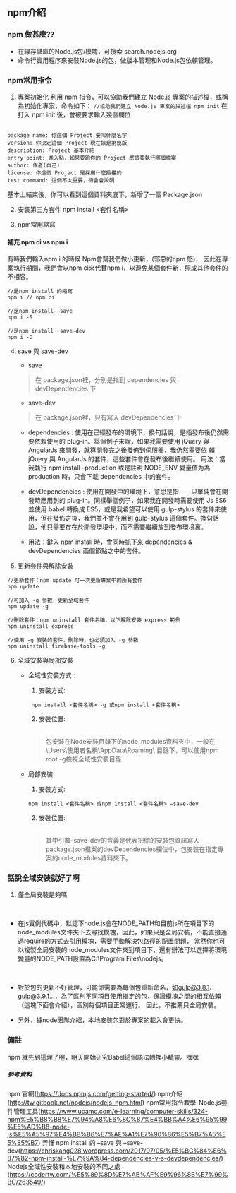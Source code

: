 ## npm介紹

### npm 做甚麼??
- 在線存儲庫的Node.js包/模塊，可搜索 search.nodejs.org
- 命令行實用程序來安裝Node.js的包，做版本管理和Node.js包依賴管理。


### npm常用指令

1. 專案初始化
利用 npm 指令，可以協助我們建立 Node.js 專案的描述檔，或稱為初始化專案，命令如下：
`
//協助我們建立 Node.js 專案的描述檔
npm init
`
在打入 npm init 後，會被要求輸入幾個欄位

```

package name: 你這個 Project 要叫什麼名字
version: 你決定這個 Project 現在該是第幾版
description: Project 基本介紹
entry point: 進入點，如果要跑你的 Project 應該要執行哪個檔案
author: 作者(自己)
license: 你這個 Project 是採用什麼授權的
test command: 這個不太重要，待會會說明

```

基本上結束後，你可以看到這個資料夾底下，新增了一個 Package.json

2. 安裝第三方套件
npm install <套件名稱>

3. npm常用縮寫

#### 補充 npm ci vs npm i 
有時我們輸入npm i 的時候 Npm會幫我們做小更新，(邪惡的npm 怒)，
因此在專案執行期間，我們會以npm ci來代替npm i，以避免某個套件新，照成其他套件的不相容。

```
//是npm install 的縮寫
npm i // npm ci

//是npm install -save
npm i -S

//是npm install -save-dev
npm i -D  

```
4. save 與 save-dev
   - save 
   
   > 在 package.json裡，分別是指到 dependencies 與 devDependencies 下
  
   - save-dev
   
   > 在 package.json裡，只有寫入 devDependencies 下
  
   - dependencies : 使用在已經發布的環境下，換句話說，是指發布後仍然需要依賴使用的 plug-in。舉個例子來說，如果我需要使用 jQuery 與 AngularJs 來開發，就算開發完之後發佈到伺服器，我仍然需要依      賴    jQuery 與 AngularJs 的套件，這些套件會在發布後繼續使用。
     用法：當我執行 npm install –production 或是註明 NODE_ENV 變量值为為 production 時，只會下載 dependencies 中的套件。
   - devDependencies : 使用在開發中的環境下，意思是指——只單純會在開發時應用到的 plug-in。同樣舉個例子，如果我在開發時需要使用 Js ES6 並使用 babel 轉換成 ES5，或是我希望可以使用 gulp-stylus      的套件來使用，但在發佈之後，我們並不會在用到 gulp-stylus 這個套件。換句話說，他只需要存在於開發環境中，而不需要繼續放到發布環境裏。
 
   - 用法：鍵入 npm install 時，會同時抓下來 dependencies & devDependencies 兩個節點之中的套件。
   
5. 更新套件與解除安裝
```
//更新套件：npm update 可一次更新專案中的所有套件 
npm update

//可加入 -g 參數，更新全域套件
npm update -g

//刪除套件：npm uninstall 套件名稱，以下解除安裝 express 範例
npm uninstall express

//使用 -g 安裝的套件，刪除時，也必須加入 -g 參數
npm uninstall firebase-tools -g
```
6. 全域安裝與局部安裝

   - 全域性安裝方式 :
     1. 安裝方式:
     ```
      npm install <套件名稱> -g 或npm install <套件名稱>
     ```
     2. 安裝位置:
     
     </br>
     
        > 包安裝在Node安裝目錄下的node_modules資料夾中，一般在 \Users\使用者名稱\AppData\Roaming\ 目錄下，可以使用npm root -g檢視全域性安裝目錄
     
   - 局部安裝:
     1. 安裝方式:
      ```
      npm install <套件名稱> 或npm install <套件名稱> –save-dev
     ```
     2. 安裝位置:
     </br>
     
        > 其中引數–save-dev的含義是代表把你的安裝包資訊寫入package.json檔案的devDependencies欄位中，包安裝在指定專案的node_modules資料夾下。
        
### 話說全域安裝就好了啊

1. 僅全局安裝是夠嗎
</br>

   - 在js實例代碼中，默認下node.js會在NODE_PATH和目前js所在項目下的node_modules文件夾下去尋找模塊，因此，如果只是全局安裝，不能直接通過require的方式去引用模塊，需要手動解決包路徑的配置問題，     當然你也可以複製全局安裝的node_modules文件夾到項目下，還有辦法可以選擇將環境變量的NODE_PATH設置為C:\Program Files\nodejs。 
   
 </br>
 
   - 對於包的更新不好管理，可能你需要為每個包重新命名，如gulp@3.8.1、gulp@3.9.1...，為了區別不同項目使用指定的包，保證模塊之間的相互依賴（這塊下面會介紹），區別每個項目正常運行。
     因此，不推薦只全局安裝。
     
   - 另外，據node團隊介紹，本地安裝包對於專案的載入會更快。
   
### 備註
npm 就先到這理了喔，明天開始研究Babel這個語法轉換小精靈。嘿嘿


##### 參考資料
npm 官網(https://docs.npmjs.com/getting-started/)
npm介紹(http://tw.gitbook.net/nodejs/nodejs_npm.html)
npm常用指令教學-Node.js套件管理工具(https://www.ucamc.com/e-learning/computer-skills/324-npm%E5%B8%B8%E7%94%A8%E6%8C%87%E4%BB%A4%E6%95%99%E5%AD%B8-node-js%E5%A5%97%E4%BB%B6%E7%AE%A1%E7%90%86%E5%B7%A5%E5%85%B7)
弄懂 npm install 的 –save 與 –save-dev(https://chriskang028.wordpress.com/2017/07/05/%E5%BC%84%E6%87%82-npm-install-%E7%9A%84-dependencies-v-s-devdependencies/)
Nodejs全域性安裝和本地安裝的不同之處(https://codertw.com/%E5%89%8D%E7%AB%AF%E9%96%8B%E7%99%BC/263549/)
